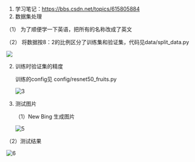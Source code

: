 1. 学习笔记：https://bbs.csdn.net/topics/615805884
2. 数据集处理

（1）   为了顺便学一下英语，把所有的名称改成了英文

（2）   将数据按8：2的比例区分了训练集和验证集，代码见data/split_data.py

<img src=“url” style=“zoom:50” />

 

2. 训练时验证集的精度

   训练的config见 config/resnet50_fruits.py

   ![3](C:\Users\kt_co\Desktop\3.png)

3. 测试图片

   （1）New Bing 生成图片

   ![5](C:\Users\kt_co\Desktop\5.png)

（2）测试结果

![6](C:\Users\kt_co\Desktop\6.png)
